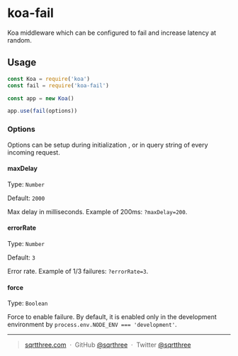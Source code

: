 # koa-fail

Koa middleware which can be configured to fail and increase latency at random.

## Usage

```js
const Koa = require('koa')
const fail = require('koa-fail')

const app = new Koa()

app.use(fail(options))
```

### Options

Options can be setup during initialization , or in query string of every incoming request.

#### maxDelay

Type: `Number`

Default: `2000`

Max delay in milliseconds. Example of 200ms: `?maxDelay=200`.

#### errorRate

Type: `Number`

Default: `3`

Error rate. Example of 1/3 failures: `?errorRate=3`.

#### force

Type: `Boolean`

Force to enable failure. By default, it is enabled only in the development environment by `process.env.NODE_ENV === 'development'`.

---

> [sqrtthree.com](http://sqrtthree.com/) &nbsp;&middot;&nbsp;
> GitHub [@sqrthree](https://github.com/sqrthree) &nbsp;&middot;&nbsp;
> Twitter [@sqrtthree](https://twitter.com/sqrtthree)
